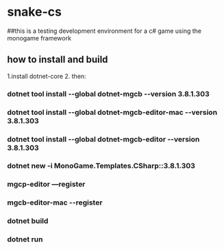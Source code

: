 # snake-cs
##this is a testing development environment for a c# game using the monogame framework

## how to install and build
1.install dotnet-core
2. then:
### dotnet tool install --global dotnet-mgcb --version 3.8.1.303

### dotnet tool install --global dotnet-mgcb-editor-mac --version 3.8.1.303

### dotnet tool install --global dotnet-mgcb-editor --version 3.8.1.303

### dotnet new -i MonoGame.Templates.CSharp::3.8.1.303
  
###  mgcp-editor —register
 
### mgcb-editor-mac --register

### dotnet build

### dotnet run
